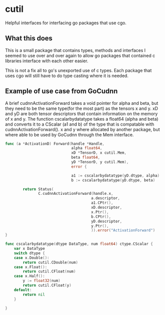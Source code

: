 # cutil

Helpful interfaces for interfacing go packages that use cgo.

## What this does

This is a small package that contains types, methods and interfaces I seemed to use over and over again to allow go packages that contained c libraries interface with each other easier.

This is not a fix all to go's unexported use of c types.  Each package that uses cgo will still have to do type casting where it is needed.  

## Example of use case from GoCudnn

A brief cudnnActivationForward takes a void pointer for alpha and beta, but they need to be the same type(for the most part) as the tensors x and y.  xD and yD are both tensor descriptors that contain information on the memory of x and y.  The function cscalarbydatatype takes a float64 (alpha and beta) and converts it to a CScalar (a1 and b) of the type that is compatable with cudnnActivationForward().  x and y where allocated by another package, but where able to be used by GoCudnn through the Mem interface.  

````go
func (a *ActivationD) Forward(handle *Handle,
                              alpha float64,
                              xD *TensorD, x cutil.Mem,
                              beta float64,
                              yD *TensorD, y cutil.Mem),
                              error {

                              a1 := cscalarbydatatype(yD.dtype, alpha)
                              b := cscalarbydatatype(yD.dtype, beta)

        return Status(
               C.cudnnActivationForward(handle.x,
                                       a.descriptor,
                                       a1.CPtr(),
                                       xD.descriptor,
                                       x.Ptr(),
                                       b.CPtr(),
                                       yD.descriptor,
                                       y.Ptr(),
                                       )).error("ActivationForward")
}

func cscalarbydatatype(dtype DataType, num float64) ctype.CScalar {
    var x DataType
    switch dtype {
    case x.Double():
        return cutil.CDouble(num)
    case x.Float():
        return cutil.CFloat(num)
    case x.Half():
        y := float32(num)
        return cutil.CFloat(y)
    default:
        return nil
    }

}

````
